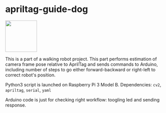 # apriltag-guide-dog

<img src="https://raw.githubusercontent.com/AprilRobotics/apriltag-imgs/master/tag36h11/tag36_11_00586.png" width=100>

This is a part of a walking robot project.
This part performs estimation of camera frame pose relative to AprilTag and sends commands to Arduino, including number of steps to go either forward-backward or right-left to correct robot's position. 

Python3 script is launched on Raspberry Pi 3 Model B.
Dependencies: `cv2`, `apriltag`, `serial`, `yaml`

Arduino code is just for checking right workflow: toogling led and sending response.
